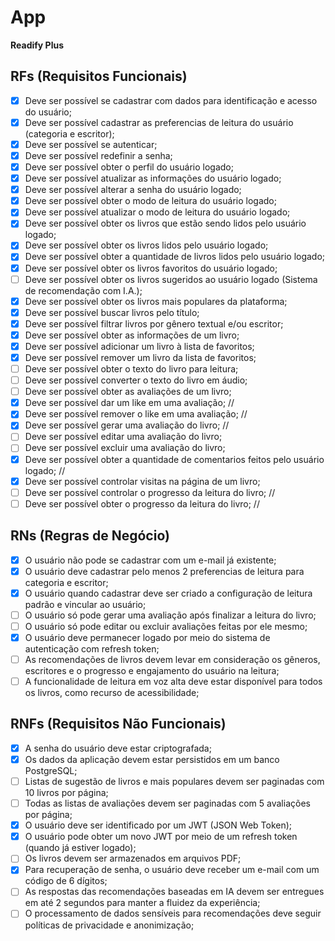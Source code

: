 # App

**Readify Plus**

## RFs (Requisitos Funcionais)

- [x] Deve ser possível se cadastrar com dados para identificação e acesso do usuário;
- [x] Deve ser possível cadastrar as preferencias de leitura do usuário (categoria e escritor);
- [x] Deve ser possível se autenticar;
- [x] Deve ser possível redefinir a senha;
- [x] Deve ser possível obter o perfil do usuário logado;
- [x] Deve ser possível atualizar as informações do usuário logado;
- [x] Deve ser possível alterar a senha do usuário logado;
- [x] Deve ser possível obter o modo de leitura do usuário logado;
- [x] Deve ser possível atualizar o modo de leitura do usuário logado;
- [x] Deve ser possível obter os livros que estão sendo lidos pelo usuário logado;
- [x] Deve ser possível obter os livros lidos pelo usuário logado;
- [x] Deve ser possível obter a quantidade de livros lidos pelo usuário logado;
- [x] Deve ser possível obter os livros favoritos do usuário logado;
- [ ] Deve ser possível obter os livros sugeridos ao usuário logado (Sistema de recomendação com I.A.);
- [x] Deve ser possível obter os livros mais populares da plataforma;
- [x] Deve ser possível buscar livros pelo título;
- [x] Deve ser possível filtrar livros por gênero textual e/ou escritor;
- [x] Deve ser possível obter as informações de um livro;
- [x] Deve ser possível adicionar um livro à lista de favoritos;
- [x] Deve ser possível remover um livro da lista de favoritos;
- [ ] Deve ser possível obter o texto do livro para leitura;
- [ ] Deve ser possível converter o texto do livro em áudio;
- [ ] Deve ser possível obter as avaliações de um livro;
- [x] Deve ser possível dar um like em uma avaliação;  //
- [x] Deve ser possível remover o like em uma avaliação;  //
- [x] Deve ser possível gerar uma avaliação do livro;  //
- [ ] Deve ser possível editar uma avaliação do livro;
- [ ] Deve ser possível excluir uma avaliação do livro;
- [x] Deve ser possível obter a quantidade de comentarios feitos pelo usuário logado; //
- [x] Deve ser possível controlar visitas na página de um livro;
- [ ] Deve ser possível controlar o progresso da leitura do livro; //
- [ ] Deve ser possível obter o progresso da leitura do livro; //

## RNs (Regras de Negócio)

- [x] O usuário não pode se cadastrar com um e-mail já existente;
- [x] O usuário deve cadastrar pelo menos 2 preferencias de leitura para categoria e escritor; 
- [x] O usuário quando cadastrar deve ser criado a configuração de leitura padrão e vincular ao usuário;
- [ ] O usuário só pode gerar uma avaliação após finalizar a leitura do livro;
- [ ] O usuário só pode editar ou excluir avaliações feitas por ele mesmo;
- [x] O usuário deve permanecer logado por meio do sistema de autenticação com refresh token;
- [ ] As recomendações de livros devem levar em consideração os gêneros, escritores e o progresso e engajamento do usuário na leitura;
- [ ] A funcionalidade de leitura em voz alta deve estar disponível para todos os livros, como recurso de acessibilidade;

## RNFs (Requisitos Não Funcionais)

- [x] A senha do usuário deve estar criptografada;
- [x] Os dados da aplicação devem estar persistidos em um banco PostgreSQL;
- [ ] Listas de sugestão de livros e mais populares devem ser paginadas com 10 livros por página;
- [ ] Todas as listas de avaliações devem ser paginadas com 5 avaliações por página;
- [x] O usuário deve ser identificado por um JWT (JSON Web Token);
- [x] O usuário pode obter um novo JWT por meio de um refresh token (quando já estiver logado);
- [ ] Os livros devem ser armazenados em arquivos PDF;
- [x] Para recuperação de senha, o usuário deve receber um e-mail com um código de 6 dígitos;
- [ ] As respostas das recomendações baseadas em IA devem ser entregues em até 2 segundos para manter a fluidez da experiência;
- [ ] O processamento de dados sensíveis para recomendações deve seguir políticas de privacidade e anonimização;
